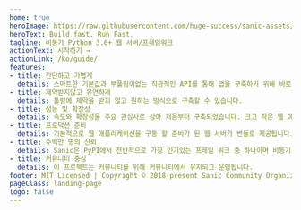 ```yaml
---
home: true
heroImage: https://raw.githubusercontent.com/huge-success/sanic-assets/master/png/sanic-framework-logo-400x97.png
heroText: Build fast. Run Fast.
tagline: 비동기 Python 3.6+ 웹 서버/프레임워크
actionText: 시작하기 →
actionLink: /ko/guide/
features:
- title: 간단하고 가볍게
  details: 스마트한 기본값과 부풀림이없는 직관적인 API를 통해 앱을 구축하기 위해 바로 작업을 시작할 수 있습니다.
- title: 제약받지않고 유연하게
  details: 툴링에 제약을 받지 않고 원하는 방식으로 구축할 수 있습니다.
- title: 성능 및 확장성
  details: 속도와 확장성을 주요 관심사로 삼아 처음부터 구축되었습니다. 크고 작은 웹 애플리케이션을 지원할 준비가 되어있습니다.
- title: 프로덕션 준비
  details: 기본적으로 웹 애플리케이션을 구동 할 준비가 된 웹 서버가 번들로 제공됩니다.
- title: 수백만 명의 신뢰
  details: Sanic은 PyPI에서 전반적으로 가장 인기있는 프레임 워크 중 하나이며 비동기를 지원하는 최고의 프레임워크입니다.
- title: 커뮤니티 중심
  details: 이 프로젝트는 커뮤니티를 위해 커뮤니티에서 유지되고 운영됩니다.
footer: MIT Licensed | Copyright © 2018-present Sanic Community Organization
pageClass: landing-page
logo: false
---
```


